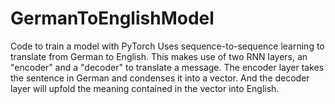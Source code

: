 # GermanToEnglishModel
Code to train a model with PyTorch
Uses sequence-to-sequence learning to translate from German to English.
This makes use of two RNN layers, an "encoder" and a "decoder" to translate a message.
The encoder layer takes the sentence in German and condenses it into a vector. And the
decoder layer will upfold the meaning contained in the vector into English.
